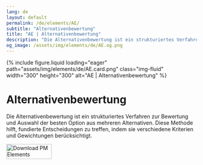 ```yaml
---
lang: de
layout: default
permalink: /de/elements/AE/
subtitle: "Alternativenbewertung"
title: "AE | Alternativenbewertung"
description: "Die Alternativenbewertung ist ein strukturiertes Verfahren zur Bewertung und Auswahl der besten Option aus mehreren Alternativen. Diese Methode hilft, fundierte Entscheidungen zu treffen, indem sie verschiedene Kriterien und Gewichtungen berücksichtigt."
og_image: /assets/img/elements/de/AE.og.png
---
```


{% include figure.liquid loading="eager" path="assets/img/elements/de/AE.card.png" class="img-fluid" width="300" height="300" alt="AE | Alternativenbewertung" %}

# Alternativenbewertung

Die Alternativenbewertung ist ein strukturiertes Verfahren zur Bewertung und Auswahl der besten Option aus mehreren Alternativen. Diese Methode hilft, fundierte Entscheidungen zu treffen, indem sie verschiedene Kriterien und Gewichtungen berücksichtigt.

<a href="https://apps.apple.com/app/apple-store/id6738084498?pt=127441684&ct=website&mt=8">
  <img src="{{ "assets/img/en/appstore.png" | relative_url }}" width="120" height="40" alt="Download PM Elements">
</a>
